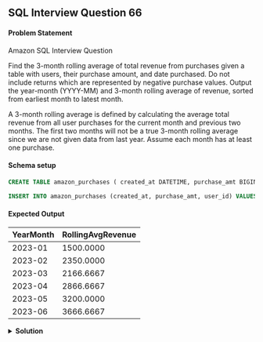 ## SQL Interview Question 66

#### Problem Statement

<bold>Amazon SQL Interview Question</bold>

Find the 3-month rolling average of total revenue from purchases given a table with users, their purchase amount, and date purchased. Do not include returns which are represented by negative purchase values.
Output the year-month (YYYY-MM) and 3-month rolling average of revenue, sorted from earliest month to latest month.

A 3-month rolling average is defined by calculating the average total revenue from all user purchases for the current month and previous two months. The first two months will not be a true 3-month rolling average since we are not given data from last year. Assume each month has at least one purchase.

#### Schema setup

```sql
CREATE TABLE amazon_purchases ( created_at DATETIME, purchase_amt BIGINT, user_id BIGINT);

INSERT INTO amazon_purchases (created_at, purchase_amt, user_id) VALUES ('2023-01-05', 1500, 101), ('2023-01-15', -200, 102), ('2023-02-10', 2000, 103), ('2023-02-20', 1200, 101), ('2023-03-01', 1800, 104), ('2023-03-15', -100, 102), ('2023-04-05', 2200, 105), ('2023-04-10', 1400, 103), ('2023-05-01', 2500, 106), ('2023-05-15', 1700, 107), ('2023-06-05', 1300, 108), ('2023-06-15', 1900, 109);
```

#### Expected Output

| YearMonth | RollingAvgRevenue |
|-----------|-------------------|
| 2023-01   | 1500.0000         |
| 2023-02   | 2350.0000         | 
| 2023-03   | 2166.6667         |
| 2023-04   | 2866.6667         |
| 2023-05   | 3200.0000         |
| 2023-06   | 3666.6667         |

<details>
<summary><strong>Solution</strong></summary>

```sql
WITH year_month_sales AS
(
 SELECT
     DATE_FORMAT(created_at, '%Y-%m') AS YearMonth,
     SUM(CASE WHEN purchase_amt > 0 THEN purchase_amt ELSE 0 END) AS revenue
 FROM amazon_purchases
 GROUP BY YearMonth
)
    
SELECT
    YearMonth,
    AVG(revenue) OVER(ORDER BY YearMonth ROWS BETWEEN 2 PRECEDING AND CURRENT ROW) AS RollingAvgRevenue
FROM year_month_sales
GROUP BY YearMonth;
```
</details>
